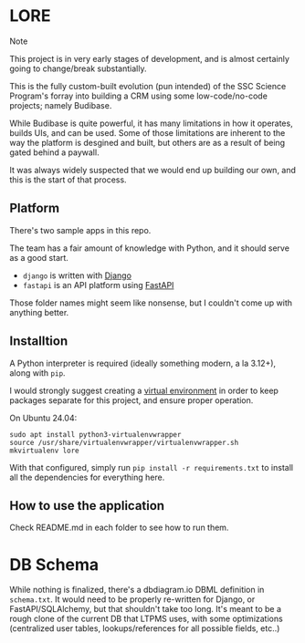 # LORE

> [!NOTE]  
> This project is in very early stages of development, and is almost certainly going to change/break substantially.

This is the fully custom-built evolution (pun intended) of the SSC Science Program's forray into building a CRM using some low-code/no-code projects; namely Budibase.

While Budibase is quite powerful, it has many limitations in how it operates, builds UIs, and can be used. Some of those limitations are inherent to the way the platform is desgined and built, but others are as a result of being gated behind a paywall.

It was always widely suspected that we would end up building our own, and this is the start of that process.

## Platform

There's two sample apps in this repo. 

The team has a fair amount of knowledge with Python, and it should serve as a good start. 

- `django` is written with [Django](https://www.djangoproject.com/)
- `fastapi` is an API platform using [FastAPI](https://fastapi.tiangolo.com/)

Those folder names might seem like nonsense, but I couldn't come up with anything better.

## Installtion

A Python interpreter is required (ideally something modern, a la 3.12+), along with `pip`.

I would strongly suggest creating a [virtual environment](https://virtualenvwrapper.readthedocs.io/en/latest/) in order to keep packages separate for this project, and ensure proper operation.

On Ubuntu 24.04:
```
sudo apt install python3-virtualenvwrapper
source /usr/share/virtualenvwrapper/virtualenvwrapper.sh
mkvirtualenv lore
```

With that configured, simply run `pip install -r requirements.txt` to install all the dependencies for everything here.

## How to use the application

Check README.md in each folder to see how to run them.

# DB Schema

While nothing is finalized, there's a dbdiagram.io DBML definition in `schema.txt`. It would need to be properly re-written for Django, or FastAPI/SQLAlchemy, but that shouldn't take too long. It's meant to be a rough clone of the current DB that LTPMS uses, with some optimizations (centralized user tables, lookups/references for all possible fields, etc..)
